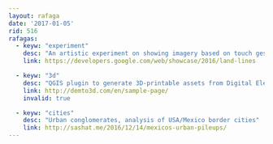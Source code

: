 ```yaml
---
layout: rafaga
date: '2017-01-05'
rid: 516
rafagas:
  - keyw: "experiment"
    desc: "An artistic experiment on showing imagery based on touch gestures"
    link: https://developers.google.com/web/showcase/2016/land-lines

  - keyw: "3d"
    desc: "QGIS plugin to generate 3D-printable assets from Digital Elevation Models "
    link: http://demto3d.com/en/sample-page/
    invalid: true

  - keyw: "cities"
    desc: "Urban conglomerates, analysis of USA/Mexico border cities"
    link: http://sashat.me/2016/12/14/mexicos-urban-pileups/
---
```

